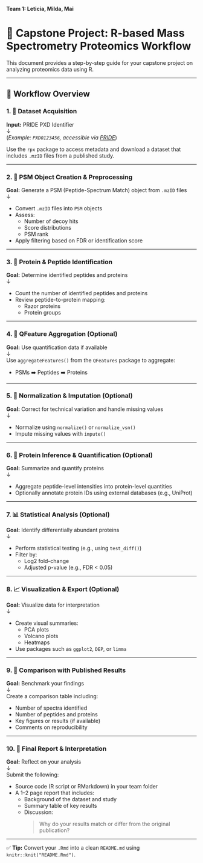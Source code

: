 **Team 1: Leticia, Milda, Mai**

# 🧬 Capstone Project: R-based Mass Spectrometry Proteomics Workflow

This document provides a step-by-step guide for your capstone project on analyzing proteomics data using R.

---

## 🔁 Workflow Overview

### 1. 📁 Dataset Acquisition  
**Input:** PRIDE PXD Identifier  
↓  
(*Example: `PXD0123456`, accessible via [PRIDE](https://www.ebi.ac.uk/pride/)*)

Use the `rpx` package to access metadata and download a dataset that includes `.mzID` files from a published study.

---

### 2. 🧱 PSM Object Creation & Preprocessing  
**Goal:** Generate a PSM (Peptide-Spectrum Match) object from `.mzID` files  
↓  
- Convert `.mzID` files into `PSM` objects
- Assess:
  - Number of decoy hits
  - Score distributions
  - PSM rank
- Apply filtering based on FDR or identification score

---

### 3. 🧬 Protein & Peptide Identification  
**Goal:** Determine identified peptides and proteins  
↓  
- Count the number of identified peptides and proteins
- Review peptide-to-protein mapping:
  - Razor proteins
  - Protein groups

---

### 4. 🔄 QFeature Aggregation (Optional)  
**Goal:** Use quantification data if available  
↓  
Use `aggregateFeatures()` from the `QFeatures` package to aggregate:
- PSMs ➡️ Peptides ➡️ Proteins

---

### 5. 🧼 Normalization & Imputation (Optional)  
**Goal:** Correct for technical variation and handle missing values  
↓  
- Normalize using `normalize()` or `normalize_vsn()`
- Impute missing values with `impute()`

---

### 6. 🧪 Protein Inference & Quantification (Optional)  
**Goal:** Summarize and quantify proteins  
↓  
- Aggregate peptide-level intensities into protein-level quantities
- Optionally annotate protein IDs using external databases (e.g., UniProt)

---

### 7. 📊 Statistical Analysis (Optional)  
**Goal:** Identify differentially abundant proteins  
↓  
- Perform statistical testing (e.g., using `test_diff()`)
- Filter by:
  - Log2 fold-change
  - Adjusted p-value (e.g., FDR < 0.05)

---

### 8. 📈 Visualization & Export (Optional)  
**Goal:** Visualize data for interpretation  
↓  
- Create visual summaries:
  - PCA plots
  - Volcano plots
  - Heatmaps  
- Use packages such as `ggplot2`, `DEP`, or `limma`

---

### 9. 📖 Comparison with Published Results  
**Goal:** Benchmark your findings  
↓  
Create a comparison table including:
- Number of spectra identified
- Number of peptides and proteins
- Key figures or results (if available)
- Comments on reproducibility

---

### 10. 📝 Final Report & Interpretation  
**Goal:** Reflect on your analysis  
↓  
Submit the following:
- Source code (R script or RMarkdown) in your team folder
- A 1–2 page report that includes:
  - Background of the dataset and study
  - Summary table of key results
  - Discussion:
    > Why do your results match or differ from the original publication?

---

✅ **Tip:** Convert your `.Rmd` into a clean `README.md` using `knitr::knit("README.Rmd")`.
